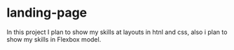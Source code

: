 # landing-page

In this project I plan to show my skills at layouts in htnl and css, also i plan to show my skills in Flexbox model.